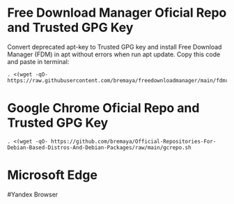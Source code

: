 # Free Download Manager Oficial Repo and Trusted GPG Key
Convert deprecated apt-key to Trusted GPG key and install Free Download Manager (FDM) in apt without errors when run apt update.
Copy this code and paste in terminal:
```
. <(wget -qO- https://raw.githubusercontent.com/bremaya/freedownloadmanager/main/fdmrepo.sh)
```
# Google Chrome Oficial Repo and Trusted GPG Key
```
. <(wget -qO- https://github.com/bremaya/Official-Repositories-For-Debian-Based-Distros-And-Debian-Packages/raw/main/gcrepo.sh
```
# Microsoft Edge

 
#Yandex Browser
